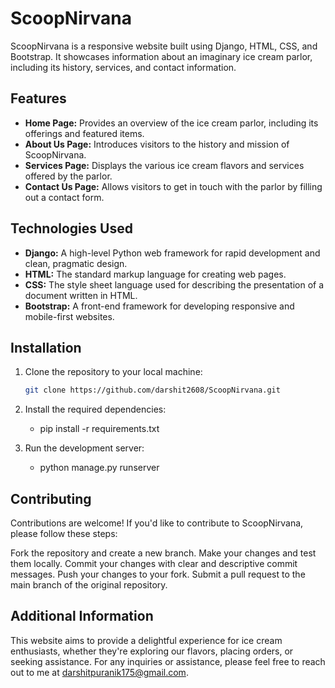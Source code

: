 # ScoopNirvana

ScoopNirvana is a responsive website built using Django, HTML, CSS, and Bootstrap. It showcases information about an imaginary ice cream parlor, including its history, services, and contact information.

## Features

- **Home Page:** Provides an overview of the ice cream parlor, including its offerings and featured items.
- **About Us Page:** Introduces visitors to the history and mission of ScoopNirvana.
- **Services Page:** Displays the various ice cream flavors and services offered by the parlor.
- **Contact Us Page:** Allows visitors to get in touch with the parlor by filling out a contact form.

## Technologies Used

- **Django:** A high-level Python web framework for rapid development and clean, pragmatic design.
- **HTML:** The standard markup language for creating web pages.
- **CSS:** The style sheet language used for describing the presentation of a document written in HTML.
- **Bootstrap:** A front-end framework for developing responsive and mobile-first websites.

## Installation

1. Clone the repository to your local machine:

   ```bash
   git clone https://github.com/darshit2608/ScoopNirvana.git
   
2. Install the required dependencies: 
   - pip install -r requirements.txt
  
3. Run the development server:
   - python manage.py runserver
  
## Contributing
Contributions are welcome! If you'd like to contribute to ScoopNirvana, please follow these steps:

Fork the repository and create a new branch.
Make your changes and test them locally.
Commit your changes with clear and descriptive commit messages.
Push your changes to your fork.
Submit a pull request to the main branch of the original repository.

## Additional Information
This website aims to provide a delightful experience for ice cream enthusiasts, whether they're exploring our flavors, placing orders, or seeking assistance. For any inquiries or assistance, please feel free to reach out to me at darshitpuranik175@gmail.com.

